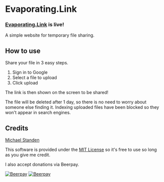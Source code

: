 # Evaporating.Link

### [Evaporating.Link](https://evaporating.link) is live!

A simple website for temporary file sharing.

## How to use

Share your file in 3 easy steps.

1. Sign in to Google
2. Select a file to upload
3. Click upload

The link is then shown on the screen to be shared!

The file will be deleted after 1 day, so there is no need to worry about someone else finding it.
Indexing uploaded files have been blocked so they won't appear in search engines.

## Credits

[Michael Standen](https://michael.standen.link)

This software is provided under the [MIT License](https://tldrlegal.com/license/mit-license) so it's free to use so long as you give me credit.

I also accept donations via Beerpay.

[![Beerpay](https://beerpay.io/ScreamingHawk/evaporating-link/badge.svg?style=beer-square)](https://beerpay.io/ScreamingHawk/evaporating-link)  [![Beerpay](https://beerpay.io/ScreamingHawk/evaporating-link/make-wish.svg?style=flat-square)](https://beerpay.io/ScreamingHawk/evaporating-link?focus=wish)
